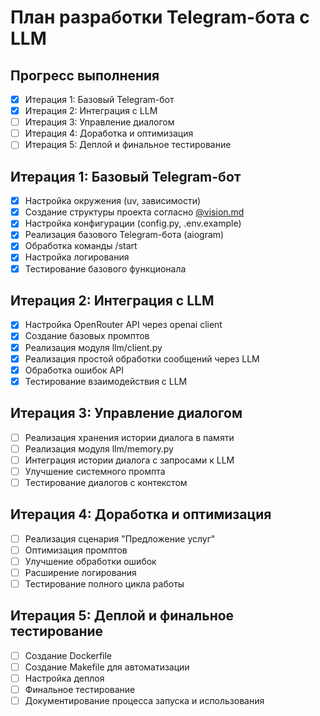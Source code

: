# План разработки Telegram-бота с LLM

## Прогресс выполнения
- [x] Итерация 1: Базовый Telegram-бот
- [x] Итерация 2: Интеграция с LLM
- [ ] Итерация 3: Управление диалогом
- [ ] Итерация 4: Доработка и оптимизация
- [ ] Итерация 5: Деплой и финальное тестирование

## Итерация 1: Базовый Telegram-бот
- [x] Настройка окружения (uv, зависимости)
- [x] Создание структуры проекта согласно [@vision.md](vision.md#3-структура-проекта)
- [x] Настройка конфигурации (config.py, .env.example)
- [x] Реализация базового Telegram-бота (aiogram)
- [x] Обработка команды /start
- [x] Настройка логирования
- [x] Тестирование базового функционала

## Итерация 2: Интеграция с LLM
- [x] Настройка OpenRouter API через openai client
- [x] Создание базовых промптов
- [x] Реализация модуля llm/client.py
- [x] Реализация простой обработки сообщений через LLM
- [x] Обработка ошибок API
- [x] Тестирование взаимодействия с LLM

## Итерация 3: Управление диалогом
- [ ] Реализация хранения истории диалога в памяти
- [ ] Реализация модуля llm/memory.py
- [ ] Интеграция истории диалога с запросами к LLM
- [ ] Улучшение системного промпта
- [ ] Тестирование диалогов с контекстом

## Итерация 4: Доработка и оптимизация
- [ ] Реализация сценария "Предложение услуг"
- [ ] Оптимизация промптов
- [ ] Улучшение обработки ошибок
- [ ] Расширение логирования
- [ ] Тестирование полного цикла работы

## Итерация 5: Деплой и финальное тестирование
- [ ] Создание Dockerfile
- [ ] Создание Makefile для автоматизации
- [ ] Настройка деплоя
- [ ] Финальное тестирование
- [ ] Документирование процесса запуска и использования 